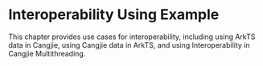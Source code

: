 # Interoperability Using Example

This chapter provides use cases for interoperability, including using ArkTS data in Cangjie, using Cangjie data in ArkTS, and using Interoperability in Cangjie Multithreading.

